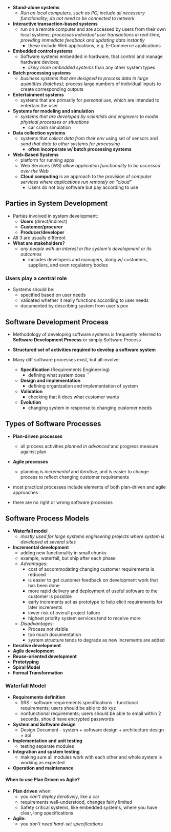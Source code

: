 - **Stand-alone systems**
	- *Run on local computers, such as PC; include all necessary functionality; do not need to be connected to network*
- **Interactive transaction-based systems**
	- run on a remote computer and are accessed by users from their own local systems; *processes individual user transactions in real-time, providing immediate feedback and updating data instantly*
		- these include Web applications, e.g. E-Commerce applications
- **Embedded control systems**
	- Software systems embedded in hardware, that control and manage hardware devices;
		- *likely more embedded systems* than any other system types
- **Batch processing systems**
	- *business systems that are designed to process data in large quantities (batches)*; process large numbers of individual inputs to create corresponding outputs
- **Entertainment systems**
	- systems that are primarily for *personal use*, which are intended to entertain the user
- **Systems for modeling and simulation**
	- *systems that are developed by scientists and engineers to model physical processes or situations*
		- car crash simulation
- **Data collection systems**
	- systems that *collect data from their env* using set of sensors and *send that data to other systems for processing*
		- **often incorporate w/ batch processing systems**
- **Web-Based Systems**
	- platform for running apps
	- Web Services (WS) *allow application functionality to be accessed over the Web*
	- **Cloud computing** is an approach to the provision of *computer services where applications run remotely on "cloud"*
		- Users do not buy software but pay according to use

## Parties in System Development
- Parties involved in system development:
	- **Users** (direct/indirect)
	- **Customer/procurer**
	- **Producer/developer**
- All 3 are usually different
- **What are stakeholders?**
	- *any people with an interest in the system's development or its outcomes*
		- includes developers and managers, along w/ customers, suppliers, and even regulatory bodies

### Users play a central role
- Systems should be:
	- specified based on user needs
	- validated whether it really functions according to user needs
	- documented by describing system from user's pov

## Software Development Process
- Methodology of developing software systems is frequently referred to **Software Development Process** or simply Software Process
- **Structured set of activities required to develop a software system**

- Many diff software processes exist, but all involve:
	- **Specification** (Requirements Engineering)
		- defining what system does ``
	- **Design and implementation**
		- defining organization and implementation of system
	- **Validation**
		- checking that it does what customer wants
	- **Evolution**
		- changing system in response to changing customer needs

## Types of Software Processes
- **Plan-driven processes**
	- all process activities *planned in advanced* and progress measure against plan
- **Agile processes**
	- planning is *incremental* and *iterative*, and is easier to change process to reflect changing customer requirements

- most practical processes include elements of both plan-driven and agile approaches
- there are no right or wrong software processes

## Software Process Models
- **Waterfall model**
	- *mostly used for large systems engineering projects where system is developed at several sites*
- **Incremental development**
	- adding new functionality in small chunks
	- example, waterfall, but ship after each phase
	- *Advantages:*
		- cost of accommodating changing customer requirements is reduced
		- is easier to get customer feedback on development work that has been done
		- more rapid delivery and deployment of useful software to the customer is possible
		- early increments act as prototype to help elicit requirements for later increments
		- lower risk of overall project failure
		- highest priority system services tend to receive more
	- *Disadvantages*:
		- Process not visible
		- too much documentation
		- system structure tends to degrade as new increments are added
- **Iterative development**
- **Agile development**
- **Reuse-oriented development**
- **Prototyping**
- **Spiral Model**
- **Formal Transformation**

### Waterfall Model
- **Requirements definition**
	- SRS - software requirements specifications - functional requirements; users should be able to do xyz
	- nonfunctional requirements; users should be able to email within 2 seconds, should have encrypted passwords
- **System and Software design**
	- Design Document - system + software design + architecture design + api
- **Implementation and unit testing**
	- testing separate modules
- **Integration and system testing**
	- making sure all modules work with each other and whole system is working as expected
- **Operation and maintenance**

#### When to use Plan Driven vs Agile?
- **Plan driven** when:
	- you *can't deploy iteratively*, like a car
	- requirements well-understood, changes fairly limited
	- Safety critical systems, like embedded systems, where you have clear, long specifications
- **Agile:**
	- you *don't need hard-set specifications*

